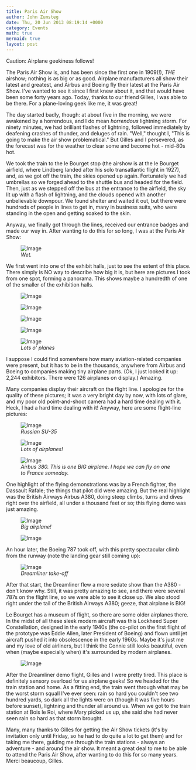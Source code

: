 ```yaml
---
title: Paris Air Show
author: John Zumsteg
date: Thu, 20 Jun 2013 08:19:14 +0000
category: Events
math: true
mermaid: true
layout: post
---
```

Caution: Airplane geekiness follows! 

The Paris Air Show is, and has been since the first one in 1909(!), *THE* airshow; nothing is as big or as good. Airplane manufacturers all show their latest and greatest, and Airbus and Boeing fly their latest at the Paris Air Show. I've wanted to see it since I first knew about it, and that would have been some forty years ago. Today, thanks to our friend Gilles, I was able to be there. For a plane-loving geek like me, it was great!


The day started badly, though: at about five in the morning, we were awakened by a horrendous, and I do mean *horrendous* lightning storm. For ninety minutes, we had brilliant flashes of lightning, followed immediately by deafening crashes of thunder, and deluges of rain. "Well," thought I, "This is going to make the air show problematical." But Gilles and I persevered, as the forecast was for the weather to clear some and become hot - mid-80s hot. 

We took the train to the le Bourget stop (the airshow is at the le Bourget airfield, where Lindberg landed after his solo transatlantic flight in 1927), and, as we got off the train, the skies opened up again. Fortunately we had umbrellas so we forged ahead to the shuttle bus and headed for the field. Then, just as we stepped off the bus at the entrance to the airfield, the sky lit up with a flash of lightning, and the clouds opened with another unbelievable downpour. We found shelter and waited it out, but there were hundreds of people in lines to get in, many in business suits, who were standing in the open and getting soaked to the skin. 

Anyway, we finally got through the lines, received our entrance badges and made our way in. After wanting to do this for so long, I was at the Paris Air Show:
<figure class = "landscape">
	<img src="{{"/assets/images/2013/06/entrance.jpg" | prepend: site.baseurl  }}" alt="Image" />
	<figcaption><em>Wet.</em></figcaption>
</figure>


We first went into one of the exhibit halls, just to see the extent of this place. There simply is NO way to describe how big it is, but here are pictures I took from one spot, forming a panorama. This shows maybe a hundredth of one of the smaller of the exhibition halls.
<figure class = "landscape">
	<img src="{{ "/assets/images/2013/06/view-1.jpg" | prepend: site.baseurl  }}" alt="Image" />
		<figcaption><em></em></figcaption>
</figure>

<figure class = "landscape">
	<img src="{{ "/assets/images/2013/06/view-2.jpg" | prepend: site.baseurl  }}" alt="Image" />
		<figcaption><em></em></figcaption>
</figure>

<figure class = "landscape">
	<img src="{{ "/assets/images/2013/06/view-3.jpg" | prepend: site.baseurl  }}" alt="Image" />
		<figcaption><em></em></figcaption>
</figure>

<figure class = "landscape">
	<img src="{{ "/assets/images/2013/06/view-4.jpg" | prepend: site.baseurl  }}" alt="Image" />
		<figcaption><em></em></figcaption>
</figure>


<figure class = "landscape">
	<img src="{{ "/assets/images/2013/06/flight-line.jpg" | prepend: site.baseurl  }}" alt="Image" />
		<figcaption><em>Lots o' planes</em></figcaption>
</figure>




I suppose I could find somewhere how many aviation-related companies were present, but it has to be in the thousands, anywhere from Airbus and Boeing to companies making tiny airplane parts. (Ok, I just looked it up: 2,244 exhibitors. There were 126 airplanes on display.) Amazing.

Many companies display their aircraft on the flight line. I apologize for the quality of these pictures; it was a very bright day by now, with lots of glare, and my poor old point-and-shoot camera had a hard time dealing with it. Heck, I had a hard time dealing with it! Anyway, here are some flight-line pictures:

<figure class = "landscape">
	<img src="{{ "/assets/images/2013/06/su35.jpg" | prepend: site.baseurl  }}" alt="Image" />
		<figcaption><em>Russian SU-35</em></figcaption>
</figure>

<figure class = "landscape">
	<img src="{{ "/assets/images/2013/06/flight-line.jpg" | prepend: site.baseurl  }}" alt="Image" />
		<figcaption><em>Lots of airplanes!</em></figcaption>
		</figure>

<figure class = "landscape">
	<img src="{{ "/assets/images/2013/06/a380-1.jpg" | prepend: site.baseurl  }}" alt="Image" />
		<figcaption><em>Airbus 380. This is one BIG airplane. I hope we can fly on one to France someday.</em></figcaption>
</figure>


One highlight of the flying demonstrations was by a French fighter, the Dassault Rafale; the things that pilot did were amazing. But the real highlight was the British Airways Airbus A380, doing steep climbs, turns and dives right over the airfield, all under a thousand feet or so; this flying demo was just amazing.

<figure class = "landscape">
	<img src="{{ "/assets/images/2013/06/a380-3.jpg" | prepend: site.baseurl  }}" alt="Image" />
		<figcaption><em>Big airplane!</em></figcaption>
</figure>
<figure class = "landscape">
	<img src="{{ "/assets/images/2013/06/a380-2.jpg" | prepend: site.baseurl  }}" alt="Image" />
		<figcaption><em></em></figcaption>
</figure>

An hour later, the Boeing 787 took off, with this pretty spectacular climb from the runway (note the landing gear still coming up):
<figure class = "landscape">
	<img src="{{"/assets/images/2013/06/b787-4.jpg" | prepend: site.baseurl  }}" alt="Image" />
	<figcaption><em>Dreamliner take-off</em></figcaption>
</figure>


After that start, the Dreamliner flew a more sedate show than the A380 - don't know why. Still, it was pretty amazing to see, and there were several 787s on the flight line, so we were able to see it close up. We also stood right under the tail of the British Airways A380; geeze, that airplane is BIG!

Le Bourget has a museum of flight, so there are some older airplanes there. In the midst of all these sleek modern aircraft was this Lockheed Super Constellation, designed in the early 1940s (the co-pilot on the first flight of the prototype was Eddie Allen, later President of Boeing) and flown until jet aircraft pushed it into obsolescence in the early 1960s. Maybe it's just me and my love of old airliners, but I think the Connie still looks beautiful, even when (maybe especially when) it's surrounded by modern airplanes.
<figure class = "landscape">
	<img src="{{"/assets/images/2013/06/connie.jpg" | prepend: site.baseurl  }}" alt="Image" />
	<figcaption></figcaption>
</figure>


After the Dreamliner demo flight, Gilles and I were pretty tired. This place is definitely sensory overload for us airplane geeks! So we headed for the train station and home. As a fitting end, the train went through what may be the worst storm squall I've ever seen: rain so hard you couldn't see two hundred yards, so dark all the lights were on (though it was five hours before sunset), lightning and thunder all around us. When we got to the train station at Bois le Roi, where Mary picked us up, she said she had never seen rain so hard as that storm brought.

Many, many thanks to Gilles for getting the Air Show tickets (it's by invitation only until Friday, so he had to do quite a lot to get them) and for taking me there, guiding me through the train stations - always an adventure -  and around the air show. It meant a great deal to me to be able to attend the Paris Air Show, after wanting to do this for so many years. Merci beaucoup, Gilles.

